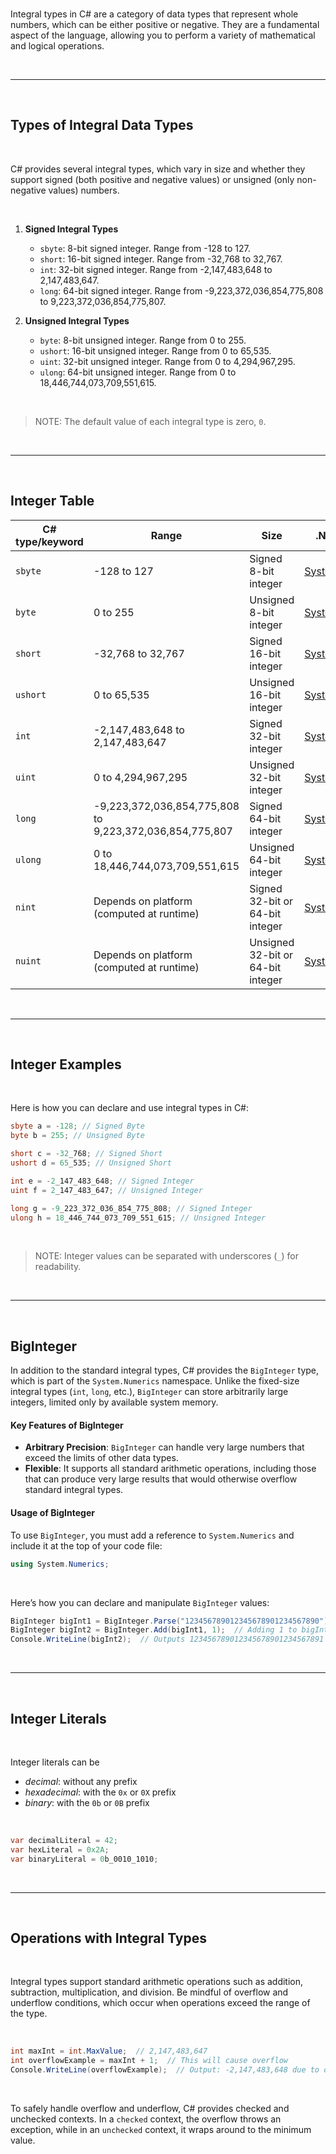 <br>

Integral types in C# are a category of data types that represent whole numbers, which can be either positive or negative. They are a fundamental aspect of the language, allowing you to perform a variety of mathematical and logical operations.

<br>

---

<br>

## Types of Integral Data Types

<br>

C# provides several integral types, which vary in size and whether they support signed (both positive and negative values) or unsigned (only non-negative values) numbers.

<br>

1. **Signed Integral Types**
   - `sbyte`: 8-bit signed integer. Range from -128 to 127.
   - `short`: 16-bit signed integer. Range from -32,768 to 32,767.
   - `int`: 32-bit signed integer. Range from -2,147,483,648 to 2,147,483,647.
   - `long`: 64-bit signed integer. Range from -9,223,372,036,854,775,808 to 9,223,372,036,854,775,807.

2. **Unsigned Integral Types**
   - `byte`: 8-bit unsigned integer. Range from 0 to 255.
   - `ushort`: 16-bit unsigned integer. Range from 0 to 65,535.
   - `uint`: 32-bit unsigned integer. Range from 0 to 4,294,967,295.
   - `ulong`: 64-bit unsigned integer. Range from 0 to 18,446,744,073,709,551,615.

<br>

> NOTE: The default value of each integral type is zero, `0`.

<br>

---

<br>

## Integer Table

|C# type/keyword|Range|Size|.NET type|
|---|---|---|---|
|`sbyte`|-128 to 127|Signed 8-bit integer|[System.SByte](https://learn.microsoft.com/en-us/dotnet/api/system.sbyte)|
|`byte`|0 to 255|Unsigned 8-bit integer|[System.Byte](https://learn.microsoft.com/en-us/dotnet/api/system.byte)|
|`short`|-32,768 to 32,767|Signed 16-bit integer|[System.Int16](https://learn.microsoft.com/en-us/dotnet/api/system.int16)|
|`ushort`|0 to 65,535|Unsigned 16-bit integer|[System.UInt16](https://learn.microsoft.com/en-us/dotnet/api/system.uint16)|
|`int`|-2,147,483,648 to 2,147,483,647|Signed 32-bit integer|[System.Int32](https://learn.microsoft.com/en-us/dotnet/api/system.int32)|
|`uint`|0 to 4,294,967,295|Unsigned 32-bit integer|[System.UInt32](https://learn.microsoft.com/en-us/dotnet/api/system.uint32)|
|`long`|-9,223,372,036,854,775,808 to 9,223,372,036,854,775,807|Signed 64-bit integer|[System.Int64](https://learn.microsoft.com/en-us/dotnet/api/system.int64)|
|`ulong`|0 to 18,446,744,073,709,551,615|Unsigned 64-bit integer|[System.UInt64](https://learn.microsoft.com/en-us/dotnet/api/system.uint64)|
|`nint`|Depends on platform (computed at runtime)|Signed 32-bit or 64-bit integer|[System.IntPtr](https://learn.microsoft.com/en-us/dotnet/api/system.intptr)|
|`nuint`|Depends on platform (computed at runtime)|Unsigned 32-bit or 64-bit integer|[System.UIntPtr](https://learn.microsoft.com/en-us/dotnet/api/system.uintptr)|

<br>

---

<br>

## Integer Examples

<br>

Here is how you can declare and use integral types in C#:

```csharp
sbyte a = -128; // Signed Byte
byte b = 255; // Unsigned Byte

short c = -32_768; // Signed Short
ushort d = 65_535; // Unsigned Short

int e = -2_147_483_648; // Signed Integer
uint f = 2_147_483_647; // Unsigned Integer

long g = -9_223_372_036_854_775_808; // Signed Integer
ulong h = 18_446_744_073_709_551_615; // Unsigned Integer
```

<br>

> NOTE: Integer values can be separated with underscores (`_`) for readability.

<br>

---

<br>

## BigInteger

In addition to the standard integral types, C# provides the `BigInteger` type, which is part of the `System.Numerics` namespace. Unlike the fixed-size integral types (`int`, `long`, etc.), `BigInteger` can store arbitrarily large integers, limited only by available system memory.

#### Key Features of BigInteger

- **Arbitrary Precision**: `BigInteger` can handle very large numbers that exceed the limits of other data types.
- **Flexible**: It supports all standard arithmetic operations, including those that can produce very large results that would otherwise overflow standard integral types.

#### Usage of BigInteger

To use `BigInteger`, you must add a reference to `System.Numerics` and include it at the top of your code file:

```csharp
using System.Numerics;
```

<br>

Here’s how you can declare and manipulate `BigInteger` values:

```csharp
BigInteger bigInt1 = BigInteger.Parse("123456789012345678901234567890"); 
BigInteger bigInt2 = BigInteger.Add(bigInt1, 1);  // Adding 1 to bigInt1
Console.WriteLine(bigInt2);  // Outputs 123456789012345678901234567891
```

<br>

---

<br>

## Integer Literals

<br>

Integer literals can be

- _decimal_: without any prefix
- _hexadecimal_: with the `0x` or `0X` prefix
- _binary_: with the `0b` or `0B` prefix

<br>

```csharp
var decimalLiteral = 42;
var hexLiteral = 0x2A;
var binaryLiteral = 0b_0010_1010;
```

<br>

---

<br>

## Operations with Integral Types

<br>

Integral types support standard arithmetic operations such as addition, subtraction, multiplication, and division. Be mindful of overflow and underflow conditions, which occur when operations exceed the range of the type.

<br>

```csharp
int maxInt = int.MaxValue;  // 2,147,483,647
int overflowExample = maxInt + 1;  // This will cause overflow
Console.WriteLine(overflowExample);  // Output: -2,147,483,648 due to overflow
```

<br>

To safely handle overflow and underflow, C# provides checked and unchecked contexts. In a `checked` context, the overflow throws an exception, while in an `unchecked` context, it wraps around to the minimum value.